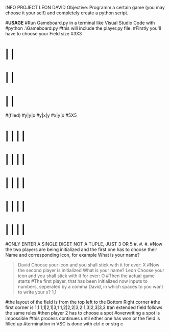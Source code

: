 INFO PROJECT LEON DAVID
Objective:
Programm a certain game (you may choose it your self) and completely create a python script.

#__USAGE__
#Run Gameboard.py in a terminal like Visual Studio Code with
#python .\Gameboard.py
#this will include the player.py file.
#Firstly you'll have to choose your Field size
#3X3
# | | 
# | |
# | |
#(filed)
#y|y|x
#y|x|y
#x|y|x
#5X5
# | | | |  
# | | | |
# | | | |
# | | | |
# | | | |
#ONLY ENTER A SINGLE DIGET NOT A TUPLE, JUST 3 OR 5
#.
#.
#.
#Now the two players are being initialized and the first one has to choose their Name and corresponding Icon, for example
What is your name?
>David
Choose your icon and you shall stick with it for ever:
>X
#Now the second player is initialized
What is your name?
>Leon
Choose your icon and you shall stick with it for ever:
>O
#Then the actual game starts
#The first player, that has been initialized now inputs to numbers, seperated by a comma
David, in which spaces to you want to write your x?
>1,1

#the layout of the field is from the top left to the Bottom Right corner
#the first corner is 1,1
1,1|2,1|3,1
1,2|2,2|3,2
1,3|2,3|3,3
#an extended field follows the same rules
#then player 2 has to choose a spot
#overwriting a spot is impossible
#this process continues until either one has won or the field is filled up
#termination in VSC is done with ctrl c or strg c

